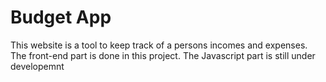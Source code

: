 # Budget App #      
This website is a tool to keep track of a persons incomes and expenses. The front-end part is done in this project. The Javascript part is still under developemnt
